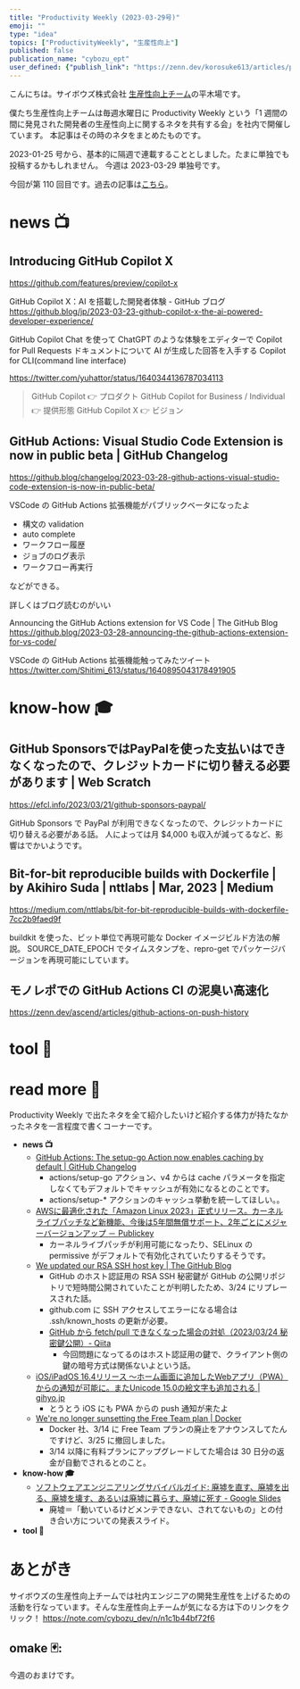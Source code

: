 ```yaml
---
title: "Productivity Weekly (2023-03-29号)"
emoji: ""
type: "idea"
topics: ["ProductivityWeekly", "生産性向上"]
published: false
publication_name: "cybozu_ept"
user_defined: {"publish_link": "https://zenn.dev/korosuke613/articles/productivity-weekly-20230329"}
---
```


こんにちは。サイボウズ株式会社 [生産性向上チーム](https://note.com/cybozu_dev/n/n1c1b44bf72f6)の平木場です。

僕たち生産性向上チームは毎週水曜日に Productivity Weekly という「1 週間の間に発見された開発者の生産性向上に関するネタを共有する会」を社内で開催しています。
本記事はその時のネタをまとめたものです。


2023-01-25 号から、基本的に隔週で連載することとしました。たまに単独でも投稿するかもしれません。
今週は 2023-03-29 単独号です。

今回が第 110 回目です。過去の記事は[こちら](https://zenn.dev/topics/productivityweekly?order=latest)。

# news 📺

## Introducing GitHub Copilot X
https://github.com/features/preview/copilot-x

GitHub Copilot X：AI を搭載した開発者体験 - GitHub ブログ
https://github.blog/jp/2023-03-23-github-copilot-x-the-ai-powered-developer-experience/

GitHub Copilot Chat を使って ChatGPT のような体験をエディターで
Copilot for Pull Requests
ドキュメントについて AI が生成した回答を入手する
Copilot for CLI(command line interface)

https://twitter.com/yuhattor/status/1640344136787034113

> GitHub Copilot 👉 プロダクト
> GitHub Copilot for Business / Individual 👉 提供形態
> GitHub Copilot X 👉 ビジョン 

## GitHub Actions: Visual Studio Code Extension is now in public beta | GitHub Changelog
https://github.blog/changelog/2023-03-28-github-actions-visual-studio-code-extension-is-now-in-public-beta/

VSCode の GitHub Actions 拡張機能がパブリックベータになったよ

- 構文の validation
- auto complete
- ワークフロー履歴
- ジョブのログ表示
- ワークフロー再実行

などができる。

詳しくはブログ読むのがいい

Announcing the GitHub Actions extension for VS Code | The GitHub Blog
https://github.blog/2023-03-28-announcing-the-github-actions-extension-for-vs-code/

VSCode の GitHub Actions 拡張機能触ってみたツイート
https://twitter.com/Shitimi_613/status/1640895043178491905

# know-how 🎓

## GitHub SponsorsではPayPalを使った支払いはできなくなったので、クレジットカードに切り替える必要があります | Web Scratch
https://efcl.info/2023/03/21/github-sponsors-paypal/

GitHub Sponsors で PayPal が利用できなくなったので、クレジットカードに切り替える必要がある話。
人によっては月 $4,000 も収入が減ってるなど、影響はでかいようです。

## Bit-for-bit reproducible builds with Dockerfile | by Akihiro Suda | nttlabs | Mar, 2023 | Medium
https://medium.com/nttlabs/bit-for-bit-reproducible-builds-with-dockerfile-7cc2b9faed9f

buildkit を使った、ビット単位で再現可能な Docker イメージビルド方法の解説。
SOURCE_DATE_EPOCH でタイムスタンプを、repro-get でパッケージバージョンを再現可能にしています。

## モノレポでの GitHub Actions CI の泥臭い高速化
https://zenn.dev/ascend/articles/github-actions-on-push-history

# tool 🔨

# read more 🍘
Productivity Weekly で出たネタを全て紹介したいけど紹介する体力が持たなかったネタを一言程度で書くコーナーです。

- **news 📺**
  - [GitHub Actions: The setup-go Action now enables caching by default | GitHub Changelog](https://github.blog/changelog/2023-03-24-github-actions-the-setup-go-action-now-enables-caching-by-default/)
    - actions/setup-go アクション、v4 からは cache パラメータを指定しなくてもデフォルトでキャッシュが有効になるとのことです。
    - actions/setup-* アクションのキャッシュ挙動を統一してほしい。。
  - [AWSに最適化された「Amazon Linux 2023」正式リリース。カーネルライブパッチなど新機能、今後は5年間無償サポート、2年ごとにメジャーバージョンアップ － Publickey](https://www.publickey1.jp/blog/23/awsamazon_linux_202352.html)
    - カーネルライブパッチが利用可能になったり、SELinux の permissive がデフォルトで有効化されていたりするそうです。
  - [We updated our RSA SSH host key | The GitHub Blog](https://github.blog/2023-03-23-we-updated-our-rsa-ssh-host-key/)
    - GitHub のホスト認証用の RSA SSH 秘密鍵が GitHub の公開リポジトリで短時間公開されていたことが判明したため、3/24 にリプレースされた話。
    - github.com に SSH アクセスしてエラーになる場合は .ssh/known_hosts の更新が必要。
    - [GitHub から fetch/pull できなくなった場合の対処（2023/03/24 秘密鍵公開）- Qiita](https://qiita.com/ktateish/items/c986891e429469c7105c)
      - 今回問題になってるのはホスト認証用の鍵で、クライアント側の鍵の暗号方式は関係ないよという話。
  - [iOS/iPadOS 16.4リリース 〜ホーム画面に追加したWebアプリ（PWA）からの通知が可能に。またUnicode 15.0の絵文字も追加される | gihyo.jp](https://gihyo.jp/article/2023/03/ios16.4-release)
    - とうとう iOS にも PWA からの push 通知が来たよ
  - [We're no longer sunsetting the Free Team plan | Docker](https://www.docker.com/blog/no-longer-sunsetting-the-free-team-plan/)
    - Docker 社、3/14 に Free Team プランの廃止をアナウンスしてたんですけど、3/25 に撤回しました。
    - 3/14 以降に有料プランにアップグレードしてた場合は 30 日分の返金が自動でされるとのこと。
- **know-how 🎓**
  - [ソフトウェアエンジニアリングサバイバルガイド: 廃墟を直す、廃墟を出る、廃墟を壊す、あるいは廃墟に暮らす、廃墟に死す - Google Slides](https://docs.google.com/presentation/d/1hDY2pb-nYVSLr0HrtQ4EVyrDU4QGgwp4-VRG-Rf26DA/edit)
    - 廃墟＝「動いているけどメンテできない、されてないもの」との付き合い方についての発表スライド。
- **tool 🔨**

# あとがき


サイボウズの生産性向上チームでは社内エンジニアの開発生産性を上げるための活動を行なっています。そんな生産性向上チームが気になる方は下のリンクをクリック！
https://note.com/cybozu_dev/n/n1c1b44bf72f6

<!-- :::message すみません、今週もおまけはお休みです...:::-->

## omake 🃏: 
今週のおまけです。
